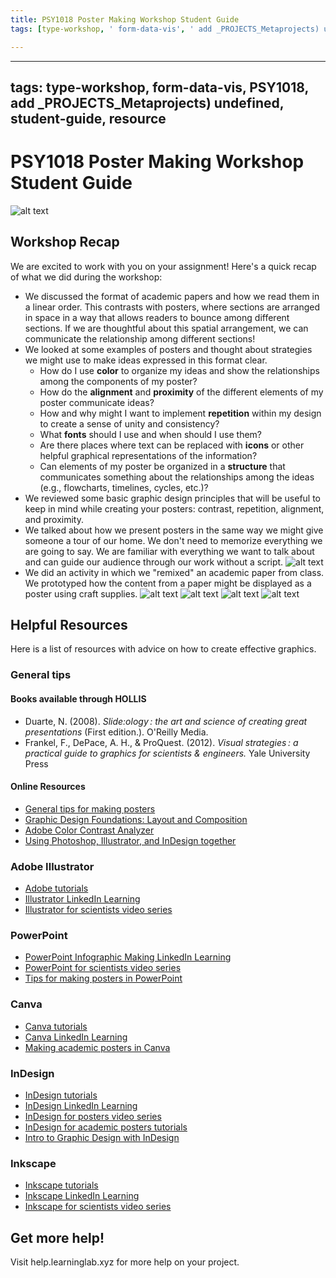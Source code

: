 ```yaml
---
title: PSY1018 Poster Making Workshop Student Guide
tags: [type-workshop, ' form-data-vis', ' add _PROJECTS_Metaprojects) undefined', ' student-guide', ' resource', ' PSY1018']

---
```


---

tags: type-workshop, form-data-vis, PSY1018, add _PROJECTS_Metaprojects) undefined, student-guide, resource
---

#  PSY1018 Poster Making Workshop Student Guide
![alt text](https://files.slack.com/files-pri/T0HTW3H0V-F062VL6C80M/screenshot_2023-10-26_at_10.48.25_am.png?pub_secret=009764b3f9)

## Workshop Recap
We are excited to work with you on your assignment! Here's a quick recap of what we did during the workshop:
* We discussed the format of academic papers and how we read them in a linear order. This contrasts with posters, where sections are arranged in space in a way that allows readers to bounce among different sections. If we are thoughtful about this spatial arrangement, we can communicate the relationship among different sections!
* We looked at some examples of posters and thought about strategies we might use to make ideas expressed in this format clear. 
    * How do I use **color** to organize my ideas and show the relationships among the components of my poster?
    * How do the **alignment** and **proximity** of the different elements of my poster communicate ideas?
    * How and why might I want to implement **repetition** within my design to create a sense of unity and consistency?
    * What **fonts** should I use and when should I use them? 
    * Are there places where text can be replaced with **icons** or other helpful graphical representations of the information? 
    * Can elements of my poster be organized in a **structure** that communicates something about the relationships among the ideas (e.g., flowcharts, timelines, cycles, etc.)?
* We reviewed some basic graphic design principles that will be useful to keep in mind while creating your posters: contrast, repetition, alignment, and proximity.
* We talked about how we present posters in the same way we might give someone a tour of our home. We don't need to memorize everything we are going to say. We are familiar with everything we want to talk about and can guide our audience through our work without a script.
![alt text](https://files.slack.com/files-pri/T0HTW3H0V-F062YFL13EF/screenshot_2023-10-26_at_10.50.44_am.png?pub_secret=85e2774270)
* We did an activity in which we "remixed" an academic paper from class.  We prototyped how the content from a paper might be displayed as a poster using craft supplies. 
![alt text](https://files.slack.com/files-pri/T0HTW3H0V-F063B6ERLG1/screenshot_2023-10-26_at_10.43.51_am.png?pub_secret=61a7cae8df)
![alt text](https://files.slack.com/files-pri/T0HTW3H0V-F063MHB9B2L/screenshot_2023-10-26_at_10.46.39_am.png?pub_secret=3a6df21897)
![alt text](https://files.slack.com/files-pri/T0HTW3H0V-F062YEW7CLT/screenshot_2023-10-26_at_10.47.20_am.png?pub_secret=2759b243a9)
![alt text](https://files.slack.com/files-pri/T0HTW3H0V-F062WPZK1E1/860642a3-8a61-4beb-9434-4f5487bc29bc_1_201_a.jpeg?pub_secret=134beb3d3a)

## Helpful Resources
Here is a list of resources with advice on how to create effective graphics.
### General tips
#### Books available through HOLLIS
* Duarte, N. (2008). *Slide:ology : the art and science of creating great presentations* (First edition.). O'Reilly Media.
* Frankel, F., DePace, A. H., & ProQuest. (2012). *Visual strategies : a practical guide to graphics for scientists & engineers.* Yale University Press
#### Online Resources
* [General tips for making posters](https://www.simplifiedsciencepublishing.com/resources/free-research-poster-templates-and-tutorials)
* [Graphic Design Foundations: Layout and Composition](https://www.linkedin.com/learning/graphic-design-foundations-layout-and-composition/introducing-the-foundations-of-layout-and-composition?u=2194065)
* [Adobe Color Contrast Analyzer](https://color.adobe.com/create/color-contrast-analyzer)
* [Using Photoshop, Illustrator, and InDesign together](https://www.linkedin.com/learning/photoshop-illustrator-indesign-powercombo-for-design/using-photoshop-illustrator-and-indesign-together?u=2194065)
### Adobe Illustrator
* [Adobe tutorials](https://helpx.adobe.com/illustrator/tutorials.html)
* [Illustrator LinkedIn Learning](https://www.linkedin.com/learning/illustrator-2022-essential-training?trk=learning-topics_learning-search-card_search-card&upsellOrderOrigin=default_guest_learning)
* [Illustrator for scientists video series](https://www.youtube.com/watch?v=z2bcqyRxFrI&list=PLhKpKEPEAauYIsyjnIN2YXztNo7BrZVxQ)
### PowerPoint
* [PowerPoint Infographic Making LinkedIn Learning](https://www.linkedin.com/learning/powerpoint-creating-an-infographic?trk=learning-serp_learning-search-card_search-card&upsellOrderOrigin=default_guest_learning)
* [PowerPoint for scientists video series](https://www.youtube.com/watch?v=c4tsCXR_B3Y&list=PLaX2vrGncQxhg79Iz5mlXCA22_-HD6hny&index=16)
* [Tips for making posters in PowerPoint](https://www.youtube.com/watch?v=_WnhoIbfcoM)
### Canva
* [Canva tutorials](https://www.canva.com/designschool/tutorials/)
* [Canva LinkedIn Learning](https://www.linkedin.com/learning/learning-canva-2?trk=learning-serp_learning-search-card_search-card&upsellOrderOrigin=default_guest_learning)
* [Making academic posters in Canva](https://www.youtube.com/watch?v=YiO4QPCk7SE)
### InDesign
* [InDesign tutorials](https://helpx.adobe.com/indesign/view-all-tutorials.html)
* [InDesign LinkedIn Learning](https://www.linkedin.com/learning/indesign-2023-essential-training/indesign-learn-the-fundamentals?u=2194065)
* [InDesign for posters video series](https://www.youtube.com/watch?v=EeyH-HOO0h8&list=PLpEJ97U4ZamXD7a3V0UwWZSmfWsw9rfW8&index=4)
* [InDesign for academic posters tutorials](https://mediacommons.psu.edu/support/tutorials/indesign/)
* [Intro to Graphic Design with InDesign](https://www.linkedin.com/learning/introduction-to-graphic-design-indesign/introduction-to-graphic-design-using-indesign?u=2194065)
### Inkscape
* [Inkscape tutorials](https://inkscape.org/learn/tutorials/)
* [Inkscape LinkedIn Learning](https://www.linkedin.com/learning/inkscape-essential-training-9975138?trk=learning-serp_learning-search-card_search-card&upsellOrderOrigin=default_guest_learning)
* [Inkscape for scientists video series](https://www.youtube.com/watch?v=eyqH0IrzYLc&list=PLxtauMB7RON_2tg-mRQTuieFUr29IOKzW)

## Get more help!
Visit help.learninglab.xyz for more help on your project.



